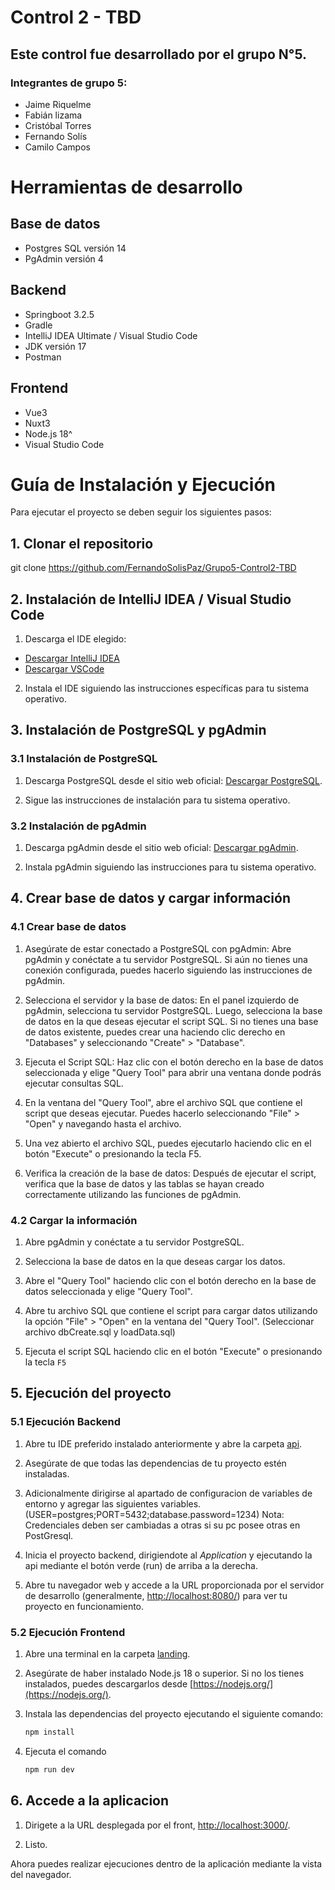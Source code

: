 # Control 2 - TBD
## Este control fue desarrollado por el grupo N°5.
### Integrantes de grupo 5:
* Jaime Riquelme
* Fabián lizama
* Cristóbal Torres
* Fernando Solís
* Camilo Campos

# Herramientas de desarrollo

## Base de datos
* Postgres SQL versión 14
* PgAdmin versión 4

## Backend
* Springboot 3.2.5
* Gradle
* IntelliJ IDEA Ultimate / Visual Studio Code
* JDK versión 17
* Postman

## Frontend
* Vue3
* Nuxt3
* Node.js 18^
* Visual Studio Code

# Guía de Instalación y Ejecución
Para ejecutar el proyecto se deben seguir los siguientes pasos:

## 1. Clonar el repositorio

git clone https://github.com/FernandoSolisPaz/Grupo5-Control2-TBD

## 2. Instalación de IntelliJ IDEA / Visual Studio Code

1. Descarga el IDE elegido:
- [Descargar IntelliJ IDEA](https://www.jetbrains.com/idea/download/)
- [Descargar VSCode](https://code.visualstudio.com/)

2. Instala el IDE siguiendo las instrucciones específicas para tu sistema operativo.

## 3. Instalación de PostgreSQL y pgAdmin

### 3.1 Instalación de PostgreSQL

1. Descarga PostgreSQL desde el sitio web oficial: [Descargar PostgreSQL](https://www.postgresql.org/download/).

2. Sigue las instrucciones de instalación para tu sistema operativo.

### 3.2 Instalación de pgAdmin

1. Descarga pgAdmin desde el sitio web oficial: [Descargar pgAdmin](https://www.pgadmin.org/download/).

2. Instala pgAdmin siguiendo las instrucciones para tu sistema operativo.

## 4. Crear base de datos y cargar información

### 4.1 Crear base de datos
1. Asegúrate de estar conectado a PostgreSQL con pgAdmin:
   Abre pgAdmin y conéctate a tu servidor PostgreSQL.
   Si aún no tienes una conexión configurada, puedes hacerlo siguiendo las instrucciones de pgAdmin.

2. Selecciona el servidor y la base de datos:
   En el panel izquierdo de pgAdmin, selecciona tu servidor PostgreSQL.
   Luego, selecciona la base de datos en la que deseas ejecutar el script SQL. Si no tienes una base de datos existente, puedes crear una haciendo clic derecho en "Databases" y seleccionando "Create" > "Database".

3. Ejecuta el Script SQL:
   Haz clic con el botón derecho en la base de datos seleccionada y elige "Query Tool" para abrir una ventana donde podrás ejecutar consultas SQL.

4. En la ventana del "Query Tool", abre el archivo SQL que contiene el script que deseas ejecutar. Puedes hacerlo seleccionando "File" > "Open" y navegando hasta el archivo.

5. Una vez abierto el archivo SQL, puedes ejecutarlo haciendo clic en el botón "Execute" o presionando la tecla F5.

6. Verifica la creación de la base de datos:
   Después de ejecutar el script, verifica que la base de datos y las tablas se hayan creado correctamente utilizando las funciones de pgAdmin.

### 4.2 Cargar la información

1. Abre pgAdmin y conéctate a tu servidor PostgreSQL.

2. Selecciona la base de datos en la que deseas cargar los datos.

3. Abre el "Query Tool" haciendo clic con el botón derecho en la base de datos seleccionada y elige "Query Tool".

4. Abre tu archivo SQL que contiene el script para cargar datos utilizando la opción "File" > "Open" en la ventana del "Query Tool". (Seleccionar archivo dbCreate.sql y loadData.sql)

5. Ejecuta el script SQL haciendo clic en el botón "Execute" o presionando la tecla `F5`


## 5. Ejecución del proyecto

### 5.1 Ejecución Backend

1. Abre tu IDE preferido instalado anteriormente y abre la carpeta [api](./api).

2. Asegúrate de que todas las dependencias de tu proyecto estén instaladas.

3. Adicionalmente dirigirse al apartado de configuracion de variables de entorno y agregar las siguientes variables. (USER=postgres;PORT=5432;database.password=1234)
   Nota: Credenciales deben ser cambiadas a otras si su pc posee otras en PostGresql.

4. Inicia el proyecto backend, dirigiendote al *Application* y ejecutando la api mediante el botón verde (run) de arriba a la derecha.

5. Abre tu navegador web y accede a la URL proporcionada por el servidor de desarrollo (generalmente, [http://localhost:8080/](http://localhost:8080/)) para ver tu proyecto en funcionamiento.

### 5.2 Ejecución Frontend

1. Abre una terminal en la carpeta [landing](./landing).

2. Asegúrate de haber instalado Node.js 18 o superior. Si no los tienes instalados, puedes descargarlos desde [https://nodejs.org/](https://nodejs.org/).

3. Instala las dependencias del proyecto ejecutando el siguiente comando:

   ```bash
   npm install
   ```
   
4. Ejecuta el comando
   ```bash
   npm run dev
   ```
   

## 6. Accede a la aplicacion

1. Dirigete a la URL desplegada por el front, [http://localhost:3000/](http://localhost:3000/).

2. Listo.

Ahora puedes realizar ejecuciones dentro de la aplicación mediante la vista del navegador.

